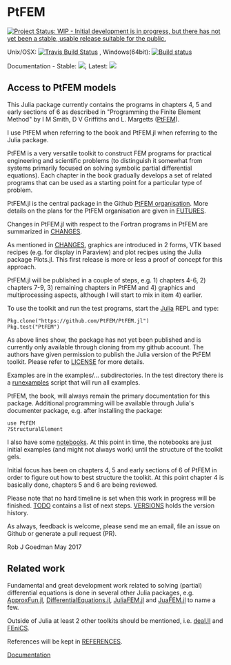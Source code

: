 # PtFEM


[![Project Status: WIP - Initial development is in progress, but there has not yet been a stable, usable release suitable for the public.](http://www.repostatus.org/badges/latest/wip.svg)](http://www.repostatus.org/#wip)

Unix/OSX:  [![Travis Build Status](https://travis-ci.org/PtFEM/PtFEM.jl.svg?branch=master)](https://travis-ci.org/PtFEM/PtFEM.jl)
, Windows(64bit):  [![Build status](https://ci.appveyor.com/api/projects/status/github/PtFEM/PtFEM.jl?branch=master)](https://ci.appveyor.com/project/goedman/ptfem-jl)

Documentation - Stable: [![](https://img.shields.io/badge/docs-stable-blue.svg)](https://USER_NAME.github.io/PACKAGE_NAME.jl/stable), Latest:
[![](https://img.shields.io/badge/docs-latest-blue.svg)](https://USER_NAME.github.io/PACKAGE_NAME.jl/latest)

## Access to PtFEM models

This Julia package currently contains the programs in chapters 4, 5 and early sections of 6 as described in "Programming the Finite Element Method" by I M Smith, D V Griffiths and L. Margetts ([PtFEM]( http://www.wiley.com/WileyCDA/WileyTitle/productCd-1119973341.html )).

I use PtFEM when referring to the book and PtFEM.jl when referring to the Julia package.

PtFEM is a very versatile toolkit to construct FEM programs for practical engineering and scientific problems (to distinguish it somewhat from systems primarily focused on solving symbolic partial differential equations). Each chapter in the book gradually develops a set of related programs that can be used as a starting point for a particular type of problem.

PtFEM.jl is the central package in the Github [PtFEM organisation](https://github.com/PtFEM). More details on the plans for the PtFEM organisation are given in  [FUTURES](https://github.com/PtFEM/PtFEM.jl/blob/master/docs/src/FUTURES.md).

Changes in PtFEM.jl with respect to the Fortran programs in PtFEM are summarized in [CHANGES](https://github.com/PtFEM/PtFEM.jl/blob/master/docs/src/CHANGES.md).

As mentioned in [CHANGES](https://github.com/PtFEM/PtFEM.jl/blob/master/docs/src/CHANGES.md), graphics are introduced in 2 forms, VTK based recipes (e.g. for display in Paraview) and plot recipes using the Julia package Plots.jl. This first release is more or less a proof of concept for this approach.

PtFEM.jl will be published in a couple of steps, e.g. 1) chapters 4-6, 2) chapters 7-9, 3) remaining chapters in PtFEM and 4) graphics and multiprocessing aspects, although I will start to mix in item 4) earlier.

To use the toolkit and run the test programs, start the [Julia](http://julialang.org) REPL and type:

```
Pkg.clone("https://github.com/PtFEM/PtFEM.jl")
Pkg.test("PtFEM")
```

As above lines show, the package has not yet been published and is currently only available through cloning from my github account. The authors have given permission to publish the Julia version of the PtFEM toolkit. Please refer to [LICENSE](https://github.com/goedman/PtFEM.jl/blob/master/LICENSE.md) for more details.

Examples are in the examples/...  subdirectories. In the test directory there is a [runexamples](https://github.com/PtFEM/PtFEM.jl/blob/master/test/runexamples.jl) script that will run all examples.

 PtFEM, the book, will always remain the primary documentation for this package. Additional programming will be available through Julia's documenter package, e.g. after installing the package:
 
```
use PtFEM
?StructuralElement
```

I also have some [notebooks](https://github.com/goedman/RobGoedmansNotebooks.jl/tree/master/notebooks/PtFEM). At this point in time, the notebooks are just initial examples (and might not always work) until the structure of the toolkit gels.

Initial focus has been on chapters 4, 5 and early sections of 6 of PtFEM in order to figure out how to best structure the toolkit. At this point chapter 4 is basically done, chapters 5 and 6 are being reviewed.

Please note that no hard timeline is set when this work in progress will be finished. [TODO](https://github.com/goedman/PtFEM.jl/blob/master/docs/src/TODO.md) contains a list of next steps. [VERSIONS](https://github.com/goedman/PtFEM.jl/blob/master/docs/src/VERSIONS.md) holds the version history.

As always, feedback is welcome, please send me an email, file an issue on Github or generate a pull request (PR). 

Rob J Goedman
May 2017

## Related work

Fundamental and great development work related to solving (partial) differential equations is done in several other Julia packages, e.g. [ApproxFun.jl](https://github.com/JuliaApproximation/ApproxFun.jl), [DifferentialEquations.jl](https://github.com/JuliaDiffEq/DifferentialEquations.jl), [JuliaFEM.jl](http://www.juliafem.org) and  [JuaFEM.jl](https://github.com/KristofferC/JuAFEM.jl) to name a few.

Outside of Julia at least 2 other toolkits should be mentioned, i.e.  [deal.II](http://dealii.org) and [FEniCS](https://fenicsproject.org).

References will be kept in [REFERENCES](https://github.com/PtFEM/PtFEM.jl/blob/master/docs/src/REFERENCES.md).

[Documentation](https://ptfem.github.io/PtFEM.jl/latest)
